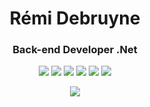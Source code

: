 <h1 align="center"> Rémi Debruyne </br></h1>
<h3 align="center">Back-end Developer .Net</h3>

<div align="center">
  <a target="_blank"href="www.linkedin.com/in/rémi-debruyne"><img src="https://img.shields.io/badge/LinkedIn-0077B5?style=for-the-badge&logo=linkedin&logoColor=white"/></a>
  <a href="mailto:remidbrn@gmail.com"><img src="https://img.shields.io/badge/Gmail-D14836?style=for-the-badge&logo=gmail&logoColor=white"/></a>
  <img src="https://img.shields.io/badge/JavaScript-323330?style=for-the-badge&logo=javascript&logoColor=F7DF1E"/>
  <img src="https://img.shields.io/badge/.NET-512BD4?style=for-the-badge&logo=dotnet&logoColor=white"/>
  <img src="https://img.shields.io/badge/C%23-239120?style=for-the-badge&logo=c-sharp&logoColor=white"/>
  <img src="https://img.shields.io/badge/PostgreSQL-316192?style=for-the-badge&logo=postgresql&logoColor=white"/>

  <p align="center"> </p>
<img src="https://github-readme-stats.vercel.app/api?username=RemiDebruyne&theme=ambient_gradient&show=reviews&hide=contribs,issues&show_icons=true" /img>
</div>



<!---
RemiDebruyne/RemiDebruyne is a ✨ special ✨ repository because its `README.md` (this file) appears on your GitHub profile.
You can click the Preview link to take a look at your changes.
--->
